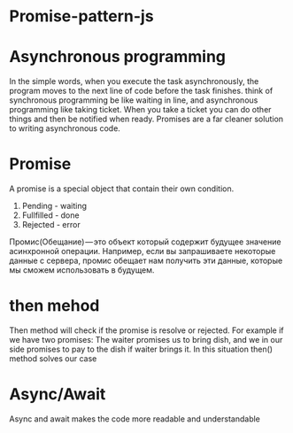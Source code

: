 # Promise-pattern-js

# Asynchronous programming
In the simple words, when you execute the task asynchronously, the program moves to the next line of code before the task finishes.
think of synchronous programming be like waiting in line, and asynchronous programming like taking ticket. When you take a ticket you can do other things and then be notified when ready.
Promises are a far cleaner solution to writing asynchronous code.

# Promise
A promise is a special object that contain their own condition. 
1. Pending - waiting
2. Fullfilled - done
3. Rejected - error

Промис(Обещание) — это объект который содержит будущее значение асинхронной операции. Например, если вы запрашиваете некоторые данные с сервера, промис обещает нам получить эти данные, которые мы сможем использовать в будущем.

# then mehod
Then method will check if the promise is resolve or rejected.
For example if we have two promises: The waiter promises us to bring dish, and we in our side promises to pay to the dish if waiter brings it. In this situation then() method solves our case

# Async/Await
Async and await makes the code more readable and understandable
